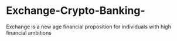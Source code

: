 # Exchange-Crypto-Banking-
Exchange is a new age financial proposition for individuals with high financial ambitions
